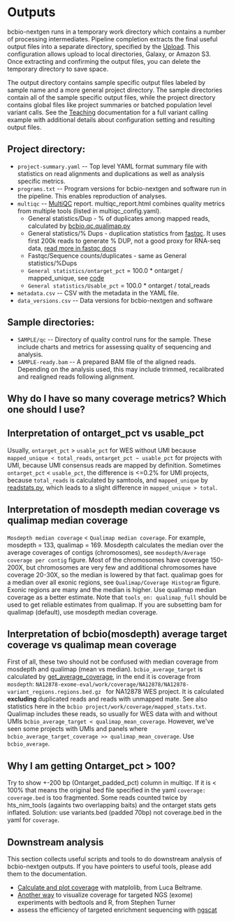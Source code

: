 # Outputs

bcbio-nextgen runs in a temporary work directory which contains a number of processing intermediates. Pipeline completion extracts the final useful output files into a separate directory, specified by the [Upload](contents/configuration:upload). This configuration allows upload to local directories, Galaxy, or Amazon S3. Once extracting and confirming the output files, you can delete the temporary directory to save space.

The output directory contains sample specific output files labeled by sample name and a more general project directory. The sample directories contain all of the sample specific output files, while the project directory contains global files like project summaries or batched population level variant calls. See the [Teaching](teaching) documentation for a full variant calling example with additional details about configuration setting and resulting output files.

## Project directory:
* `project-summary.yaml` -- Top level YAML format summary file with statistics on read alignments and duplications as well as analysis specific metrics.
* `programs.txt` -- Program versions for bcbio-nextgen and software run in the pipeline. This enables reproduction of analyses.
* `multiqc` -- [MultiQC](https://multiqc.info/) report. multiqc_report.html combines quality metrics from multiple tools (listed in multiqc_config.yaml).
  - General statistics/Dup - % of duplicates among mapped reads, calculated by [bcbio.qc.qualimap.py](https://github.com/bcbio/bcbio-nextgen/blob/69bc24d703d3a0166caabf833ddd9e514ff1d445/bcbio/qc/qualimap.py#L219)
  - General statistics/% Dups - duplication statistics from [fastqc](https://www.bioinformatics.babraham.ac.uk/projects/fastqc/). It uses first 200k reads to generate % DUP, not a good proxy for RNA-seq data, [read more in fastqc docs](https://www.bioinformatics.babraham.ac.uk/projects/fastqc/Help/3%20Analysis%20Modules/8%20Duplicate%20Sequences.html)
  - Fastqc/Sequence counts/duplicates - same as General statistics/%Dups
  - `General statistics/ontarget_pct` = 100.0 * ontarget / mapped_unique, see [code](https://github.com/bcbio/bcbio-nextgen/blob/a3473775db06540c10b5f20ddc2043b8cc99d1f8/bcbio/qc/coverage.py#L63)
  - `General statistics/Usable_pct` = 100.0 * ontarget / total_reads
* `metadata.csv` -- CSV with the metadata in the YAML file.
* `data_versions.csv` -- Data versions for bcbio-nextgen and software

## Sample directories:
* `SAMPLE/qc` -- Directory of quality control runs for the sample. These include charts and metrics for assessing quality of sequencing and analysis.
* `SAMPLE-ready.bam` -- A prepared BAM file of the aligned reads. Depending on the analysis used, this may include trimmed, recalibrated and realigned reads following alignment.

## Why do I have so many coverage metrics? Which one should I use?

## Interpretation of ontarget_pct vs usable_pct
Usually, `ontarget_pct` > `usable_pct` for WES without UMI because `mapped_unique < total_reads`, `ontarget_pct ~ usable_pct` for projects with UMI, because UMI consensus reads are mapped by definition.
Sometimes `ontarget_pct` < `usable_pct`, the difference is <=0.2% for UMI projects, because `total_reads` is calculated by samtools, and `mapped_unique` by [readstats.py](https://github.com/bcbio/bcbio-nextgen/blob/master/bcbio/bam/readstats.py#L37), which leads to a slight difference in `mapped_unique > total`.

## Interpretation of mosdepth median coverage vs qualimap median coverage
`Mosdepth median coverage` < `Qualimap median coverage`. For example, mosdepth = 133, qualimap = 169. Mosdepth calculates the median over the average coverages of contigs (chromosomes), see `mosdepth/Average coverage per contig` figure. Most of the chromosomes have coverage 150-200X, but chromosomes are very few and additional chromosomes have coverage 20-30X, so the median is lowered by that fact. qualimap goes for a median over all exonic regions, see `Qualimap/Coverage Histogram` figure. Exonic regions are many and the median is higher. Use qualimap median coverage as a better estimate. Note that `tools_on: qualimap_full` should be used to get reliable estimates from qualimap. If you are subsetting bam for qualimap (default), use mosdepth median coverage.

## Interpretation of bcbio(mosdepth) average target coverage vs qualimap mean coverage
First of all, these two should not be confused with median coverage from mosdepth and qualimap (mean vs median).
`bcbio_average_target` is calculated by [get_average_coverage](https://github.com/bcbio/bcbio-nextgen/blob/master/bcbio/variation/coverage.py#L154), in the end it is coverage from `mosdepth`: `NA12878-exome-eval/work/coverage/NA12878/NA12878-variant_regions.regions.bed.gz ` for NA12878 WES project. It is calculated **excluding** duplicated reads and reads with unmapped mate. See also statistics here in the `bcbio project/work/coverage/mapped_stats.txt`. Qualimap includes these reads, so usually for WES data with and without UMIs `bcbio_average_target < qualimap_mean_coverage`. However, we've seen some projects with UMIs and panels where `bcbio_average_target_coverage >> qualimap_mean_coverage`. Use `bcbio_average`.

## Why I am getting Ontarget_pct > 100?
Try to show +-200 bp (Ontarget_padded_pct) column in multiqc. If it is < 100% that means the original bed file specified in the yaml `coverage: coverage.bed` is too fragmented. Some reads counted twice by hts_nim_tools (againts two overlapping baits) and the ontarget stats gets inflated. Solution: use variants.bed (padded 70bp) not coverage.bed in the yaml for `coverage`.

## Downstream analysis

This section collects useful scripts and tools to do downstream analysis of bcbio-nextgen outputs. If you have pointers to useful tools, please add them to the documentation.

* [Calculate and plot coverage](https://github.com/bcbio/bcbio-nextgen/issues/195#issuecomment-39071048) with matplolib, from Luca Beltrame.
* [Another way](https://www.gettinggeneticsdone.com/2014/03/visualize-coverage-exome-targeted-ngs-bedtools.html) to visualize coverage for targeted NGS (exome) experiments with bedtools and R, from Stephen Turner
* assess the efficiency of targeted enrichment sequencing with [ngscat](http://ngscat.clinbioinfosspa.es/start)
